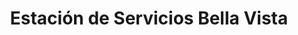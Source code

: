 ---
title: "Estación de Servicios Bella Vista"
url: /caracas/estacion-de-servicios-bella-vista/
shop: comodidad
---